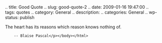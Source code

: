 .. title: Good Quote
.. slug: good-quote-2
.. date: 2009-01-16 19:47:00
.. tags: quotes
.. category: General
.. description: 
.. categories: General
.. wp-status: publish

<html><body><p>The heart has its reasons which reason knows nothing of.

		-- Blaise Pascal</p></body></html>